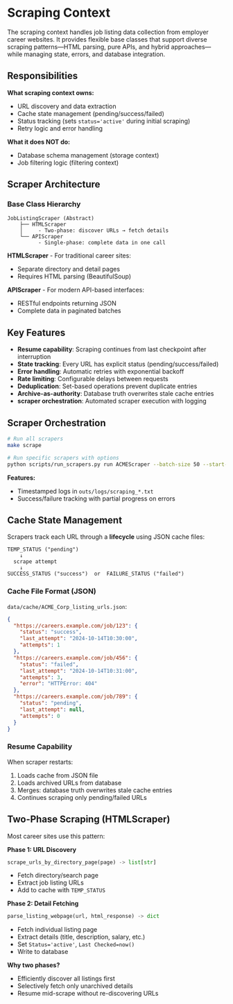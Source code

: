 # Scraping Context

The scraping context handles job listing data collection from employer career websites. It provides flexible base classes that support diverse scraping patterns—HTML parsing, pure APIs, and hybrid approaches—while managing state, errors, and database integration.

## Responsibilities

**What scraping context owns:**
- URL discovery and data extraction
- Cache state management (pending/success/failed)
- Status tracking (sets `status='active'` during initial scraping)
- Retry logic and error handling

**What it does NOT do:**
- Database schema management (storage context)
- Job filtering logic (filtering context)


## Scraper Architecture

### Base Class Hierarchy

```
JobListingScraper (Abstract)
    ├── HTMLScraper 
    │     - Two-phase: discover URLs → fetch details
    └── APIScraper
          - Single-phase: complete data in one call
```


**HTMLScraper** - For traditional career sites:
- Separate directory and detail pages
- Requires HTML parsing (BeautifulSoup)

**APIScraper** - For modern API-based interfaces:
- RESTful endpoints returning JSON
- Complete data in paginated batches

## Key Features

- **Resume capability**: Scraping continues from last checkpoint after interruption
- **State tracking**: Every URL has explicit status (pending/success/failed)
- **Error handling**: Automatic retries with exponential backoff
- **Rate limiting**: Configurable delays between requests
- **Deduplication**: Set-based operations prevent duplicate entries
- **Archive-as-authority**: Database truth overwrites stale cache entries
- **scraper orchestration**: Automated scraper execution with logging

## Scraper Orchestration

```bash
# Run all scrapers
make scrape

# Run specific scrapers with options
python scripts/run_scrapers.py run ACMEScraper --batch-size 50 --start-page 0
```

**Features:**
- Timestamped logs in `outs/logs/scraping_*.txt`
- Success/failure tracking with partial progress on errors

## Cache State Management

Scrapers track each URL through a **lifecycle** using JSON cache files:

```
TEMP_STATUS ("pending")
    ↓
  scrape attempt
    ↓
SUCCESS_STATUS ("success")  or  FAILURE_STATUS ("failed")
```

### Cache File Format (JSON)

`data/cache/ACME_Corp_listing_urls.json`:
```json
{
  "https://careers.example.com/job/123": {
    "status": "success",
    "last_attempt": "2024-10-14T10:30:00",
    "attempts": 1
  },
  "https://careers.example.com/job/456": {
    "status": "failed",
    "last_attempt": "2024-10-14T10:31:00",
    "attempts": 3,
    "error": "HTTPError: 404"
  },
  "https://careers.example.com/job/789": {
    "status": "pending",
    "last_attempt": null,
    "attempts": 0
  }
}
```


### Resume Capability

When scraper restarts:
1. Loads cache from JSON file
2. Loads archived URLs from database
3. Merges: database truth overwrites stale cache entries
4. Continues scraping only pending/failed URLs


## Two-Phase Scraping (HTMLScraper)

Most career sites use this pattern:

**Phase 1: URL Discovery**
```python
scrape_urls_by_directory_page(page) -> list[str]
```
- Fetch directory/search page
- Extract job listing URLs
- Add to cache with `TEMP_STATUS`

**Phase 2: Detail Fetching**
```python
parse_listing_webpage(url, html_response) -> dict
```
- Fetch individual listing page
- Extract details (title, description, salary, etc.)
- Set `Status='active'`, `Last Checked=now()`
- Write to database

**Why two phases?**
- Efficiently discover all listings first
- Selectively fetch only unarchived details
- Resume mid-scrape without re-discovering URLs



